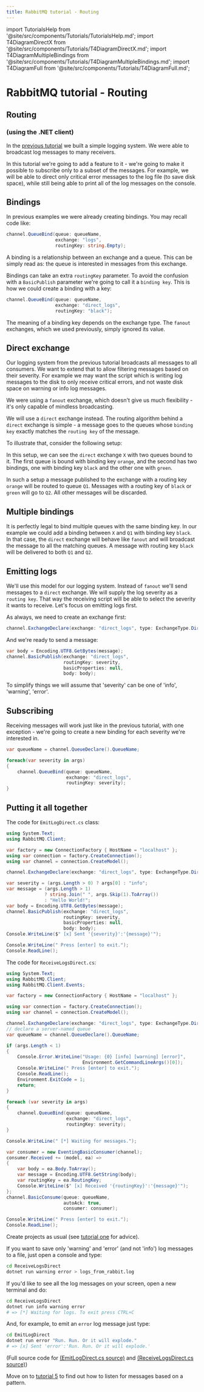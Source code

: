 ```yaml
---
title: RabbitMQ tutorial - Routing
---
```

<!--
Copyright (c) 2005-2024 Broadcom. All Rights Reserved. The term "Broadcom" refers to Broadcom Inc. and/or its subsidiaries.

All rights reserved. This program and the accompanying materials
are made available under the terms of the under the Apache License,
Version 2.0 (the "License”); you may not use this file except in compliance
with the License. You may obtain a copy of the License at

https://www.apache.org/licenses/LICENSE-2.0

Unless required by applicable law or agreed to in writing, software
distributed under the License is distributed on an "AS IS" BASIS,
WITHOUT WARRANTIES OR CONDITIONS OF ANY KIND, either express or implied.
See the License for the specific language governing permissions and
limitations under the License.
-->

import TutorialsHelp from '@site/src/components/Tutorials/TutorialsHelp.md';
import T4DiagramDirectX from '@site/src/components/Tutorials/T4DiagramDirectX.md';
import T4DiagramMultipleBindings from '@site/src/components/Tutorials/T4DiagramMultipleBindings.md';
import T4DiagramFull from '@site/src/components/Tutorials/T4DiagramFull.md';

# RabbitMQ tutorial - Routing

## Routing
### (using the .NET client)

<TutorialsHelp/>

In the [previous tutorial](./tutorial-three-dotnet) we built a
simple logging system. We were able to broadcast log messages to many
receivers.

In this tutorial we're going to add a feature to it - we're going to
make it possible to subscribe only to a subset of the messages. For
example, we will be able to direct only critical error messages to the
log file (to save disk space), while still being able to print all of
the log messages on the console.


Bindings
--------

In previous examples we were already creating bindings. You may recall
code like:

```csharp
channel.QueueBind(queue: queueName,
                  exchange: "logs",
                  routingKey: string.Empty);
```

A binding is a relationship between an exchange and a queue. This can
be simply read as: the queue is interested in messages from this
exchange.

Bindings can take an extra `routingKey` parameter. To avoid the
confusion with a `BasicPublish` parameter we're going to call it a
`binding key`. This is how we could create a binding with a key:

```csharp
channel.QueueBind(queue: queueName,
                  exchange: "direct_logs",
                  routingKey: "black");
```

The meaning of a binding key depends on the exchange type. The
`fanout` exchanges, which we used previously, simply ignored its
value.

Direct exchange
---------------

Our logging system from the previous tutorial broadcasts all messages
to all consumers. We want to extend that to allow filtering messages
based on their severity. For example we may want the script which is
writing log messages to the disk to only receive critical errors, and
not waste disk space on warning or info log messages.

We were using a `fanout` exchange, which doesn't give us much
flexibility - it's only capable of mindless broadcasting.

We will use a `direct` exchange instead. The routing algorithm behind
a `direct` exchange is simple - a message goes to the queues whose
`binding key` exactly matches the `routing key` of the message.

To illustrate that, consider the following setup:

<T4DiagramDirectX/>

In this setup, we can see the `direct` exchange `X` with two queues bound
to it. The first queue is bound with binding key `orange`, and the second
has two bindings, one with binding key `black` and the other one
with `green`.

In such a setup a message published to the exchange with a routing key
`orange` will be routed to queue `Q1`. Messages with a routing key of `black`
or `green` will go to `Q2`. All other messages will be discarded.


Multiple bindings
-----------------
<T4DiagramMultipleBindings/>

It is perfectly legal to bind multiple queues with the same binding
key. In our example we could add a binding between `X` and `Q1` with
binding key `black`. In that case, the `direct` exchange will behave
like `fanout` and will broadcast the message to all the matching
queues. A message with routing key `black` will be delivered to both
`Q1` and `Q2`.


Emitting logs
-------------

We'll use this model for our logging system. Instead of `fanout` we'll
send messages to a `direct` exchange. We will supply the log severity as
a `routing key`. That way the receiving script will be able to select
the severity it wants to receive. Let's focus on emitting logs
first.

As always, we need to create an exchange first:

```csharp
channel.ExchangeDeclare(exchange: "direct_logs", type: ExchangeType.Direct);
```

And we're ready to send a message:

```csharp
var body = Encoding.UTF8.GetBytes(message);
channel.BasicPublish(exchange: "direct_logs",
                     routingKey: severity,
                     basicProperties: null,
                     body: body);
```

To simplify things we will assume that 'severity' can be one of
'info', 'warning', 'error'.


Subscribing
-----------

Receiving messages will work just like in the previous tutorial, with
one exception - we're going to create a new binding for each severity
we're interested in.


```csharp
var queueName = channel.QueueDeclare().QueueName;

foreach(var severity in args)
{
    channel.QueueBind(queue: queueName,
                      exchange: "direct_logs",
                      routingKey: severity);
}
```

Putting it all together
-----------------------



<T4DiagramFull/>


The code for `EmitLogDirect.cs` class:

```csharp
using System.Text;
using RabbitMQ.Client;

var factory = new ConnectionFactory { HostName = "localhost" };
using var connection = factory.CreateConnection();
using var channel = connection.CreateModel();

channel.ExchangeDeclare(exchange: "direct_logs", type: ExchangeType.Direct);

var severity = (args.Length > 0) ? args[0] : "info";
var message = (args.Length > 1)
              ? string.Join(" ", args.Skip(1).ToArray())
              : "Hello World!";
var body = Encoding.UTF8.GetBytes(message);
channel.BasicPublish(exchange: "direct_logs",
                     routingKey: severity,
                     basicProperties: null,
                     body: body);
Console.WriteLine($" [x] Sent '{severity}':'{message}'");

Console.WriteLine(" Press [enter] to exit.");
Console.ReadLine();
```

The code for `ReceiveLogsDirect.cs`:

```csharp
using System.Text;
using RabbitMQ.Client;
using RabbitMQ.Client.Events;

var factory = new ConnectionFactory { HostName = "localhost" };

using var connection = factory.CreateConnection();
using var channel = connection.CreateModel();

channel.ExchangeDeclare(exchange: "direct_logs", type: ExchangeType.Direct);
// declare a server-named queue
var queueName = channel.QueueDeclare().QueueName;

if (args.Length < 1)
{
    Console.Error.WriteLine("Usage: {0} [info] [warning] [error]",
                            Environment.GetCommandLineArgs()[0]);
    Console.WriteLine(" Press [enter] to exit.");
    Console.ReadLine();
    Environment.ExitCode = 1;
    return;
}

foreach (var severity in args)
{
    channel.QueueBind(queue: queueName,
                      exchange: "direct_logs",
                      routingKey: severity);
}

Console.WriteLine(" [*] Waiting for messages.");

var consumer = new EventingBasicConsumer(channel);
consumer.Received += (model, ea) =>
{
    var body = ea.Body.ToArray();
    var message = Encoding.UTF8.GetString(body);
    var routingKey = ea.RoutingKey;
    Console.WriteLine($" [x] Received '{routingKey}':'{message}'");
};
channel.BasicConsume(queue: queueName,
                     autoAck: true,
                     consumer: consumer);

Console.WriteLine(" Press [enter] to exit.");
Console.ReadLine();
```

Create projects as usual (see [tutorial one](./tutorial-one-dotnet) for
advice).

If you want to save only 'warning' and 'error' (and not 'info') log
messages to a file, just open a console and type:

```bash
cd ReceiveLogsDirect
dotnet run warning error > logs_from_rabbit.log
```

If you'd like to see all the log messages on your screen, open a new
terminal and do:

```bash
cd ReceiveLogsDirect
dotnet run info warning error
# => [*] Waiting for logs. To exit press CTRL+C
```

And, for example, to emit an `error` log message just type:

```bash
cd EmitLogDirect
dotnet run error "Run. Run. Or it will explode."
# => [x] Sent 'error':'Run. Run. Or it will explode.'
```

(Full source code for [(EmitLogDirect.cs source)](https://github.com/rabbitmq/rabbitmq-tutorials/blob/main/dotnet/EmitLogDirect/EmitLogDirect.cs)
and [(ReceiveLogsDirect.cs source)](https://github.com/rabbitmq/rabbitmq-tutorials/blob/main/dotnet/ReceiveLogsDirect/ReceiveLogsDirect.cs))

Move on to [tutorial 5](./tutorial-five-dotnet) to find out how to listen
for messages based on a pattern.
